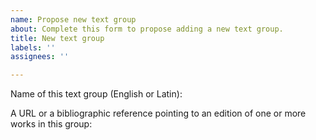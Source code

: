 ```yaml
---
name: Propose new text group
about: Complete this form to propose adding a new text group.
title: New text group
labels: ''
assignees: ''

---
```


Name of this text group (English or Latin):


A URL or a bibliographic reference pointing to an edition of one or more works in this group:
